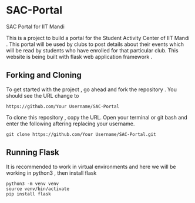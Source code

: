 # SAC-Portal
SAC Portal for IIT Mandi

This is a project to build a portal for the Student Activity Center of IIT Mandi . This portal will be used by clubs to post details about their events which will be read by students who have enrolled for that particular club. This website is being built with flask web application framework .

Forking and Cloning
---
To get started with the project , go ahead and fork the repository . You should see the URL change to
```
https://github.com/Your Username/SAC-Portal
```
To clone this repository , copy the URL. Open your terminal or git bash and enter the following aftering replacing your username. 
```
git clone https://github.com/Your Username/SAC-Portal.git
```

Running Flask
---

It is recommended to work in virtual environments and here we will be working in python3 , then install flask
```
python3 -m venv venv
source venv/bin/activate
pip install flask
```







